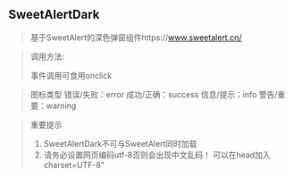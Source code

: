 SweetAlertDark
-----------------
>基于SweetAlert的深色弹窗组件https://www.sweetalert.cn/

>调用方法:
><script type="text/javascript">
>swal("标题","内容","图标类型");
></script>
>事件调用可食用onclick

>图标类型
>错误/失败：error
>成功/正确：success
>信息/提示：info
>警告/重要：warning

>重要提示
>1. SweetAlertDark不可与SweetAlert同时加载
>2. 请务必设置网页编码utf-8否则会出现中文乱码！
>可以在head加入charset=UTF-8"
